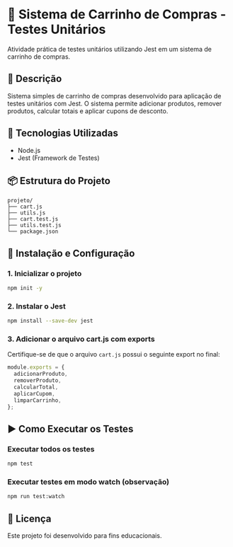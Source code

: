 # 🛒 Sistema de Carrinho de Compras - Testes Unitários

Atividade prática de testes unitários utilizando Jest em um sistema de carrinho de compras.

## 📝 Descrição

Sistema simples de carrinho de compras desenvolvido para aplicação de testes unitários com Jest. O sistema permite adicionar produtos, remover produtos, calcular totais e aplicar cupons de desconto.

## 🚀 Tecnologias Utilizadas

- Node.js
- Jest (Framework de Testes)

## 📦 Estrutura do Projeto

```
projeto/
├── cart.js
├── utils.js
├── cart.test.js
├── utils.test.js
└── package.json
```

## 🔧 Instalação e Configuração

### 1. Inicializar o projeto

```bash
npm init -y
```

### 2. Instalar o Jest

```bash
npm install --save-dev jest
```

### 3. Adicionar o arquivo cart.js com exports

Certifique-se de que o arquivo `cart.js` possui o seguinte export no final:

```javascript
module.exports = {
  adicionarProduto,
  removerProduto,
  calcularTotal,
  aplicarCupom,
  limparCarrinho,
};
```

## ▶️ Como Executar os Testes

### Executar todos os testes

```bash
npm test
```

### Executar testes em modo watch (observação)

```bash
npm run test:watch
```

## 📄 Licença

Este projeto foi desenvolvido para fins educacionais.
